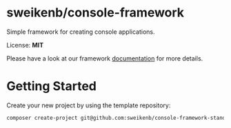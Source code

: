 # sweikenb/console-framework

Simple framework for creating console applications.

License: **MIT**

Please have a look at our framework [documentation](./docs/index.md) for more details.


# Getting Started

Create your new project by using the template repository:

```bash
composer create-project git@github.com:sweikenb/console-framework-standard.git ./my-project-dir
```
